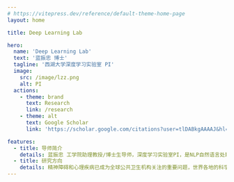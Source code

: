 ```yaml
---
# https://vitepress.dev/reference/default-theme-home-page
layout: home

title: Deep Learning Lab

hero:
  name: 'Deep Learning Lab'
  text: '蓝振忠 博士'
  tagline: '西湖大学深度学习实验室 PI'
  image:
    src: /image/lzz.png
    alt: PI
  actions:
    - theme: brand
      text: Research
      link: /research
    - theme: alt
      text: Google Scholar
      link: 'https://scholar.google.com/citations?user=tlDABkgAAAAJ&hl=en&oi=ao'

features:
  - title: 导师简介
    details: 蓝振忠 工学院助理教授/博士生导师，深度学习实验室PI，是NLP自然语言处理领域预训练语言模型“ALBERT”第一作者，“ALBERT”被誉为全世界最好的语言理解模型之一；蓝振忠博士长期致力于研究自然语言处理，计算机视觉及深度学习的结合与应用。此前在谷歌AI研究所工作，研发成果被应用于谷歌新闻、谷歌助手等多个拥有亿级以上用户的产品；2020年受聘于西湖大学，创办深度学习实验室并担任博士生导师，而后迅速带领团队研发出了AI心理咨询师“小天”、智能写作平台FRIDAY以及AI绘画产品“造梦日记”；2021年被麻省理工大学评选为亚太地区“35岁以下科技创新35人”之一。邮箱：lanzhenzhong@westlake.edu.cn。
  - title: 研究方向
    details: 精神障碍和心理疾病已成为全球公共卫生机构关注的重要问题，世界各地的科学家和企业家都在竞相寻找有效且可扩展的解决方案； 在人工智能的帮助下，西湖大学助理教授蓝振忠博士正在尝试以独特的方式解决这个问题：通过整合多种人工智能技术，构建一个虚拟心理咨询师，可以提供即时、有效、低成本、可扩展的咨询服务； 在蓝振忠博士带领下，实验室研发的心理咨询机器人小天目前已经为上万名用户提供免费心理咨询。深度学习实验室的主要研究领域为深度学习及其在自然语言处理和计算机视觉中的应用。
---
```

